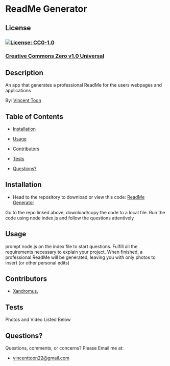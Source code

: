 
# ReadMe Generator

## License
### [![License: CC0-1.0](https://licensebuttons.net/l/zero/1.0/80x15.png)](http://creativecommons.org/publicdomain/zero/1.0/)
### [Creative Commons Zero v1.0 Universal](http://creativecommons.org/publicdomain/zero/1.0/)

## Description

An app that generates a professional ReadMe for the users webpages and applications

By: [Vincent Toon](https://github.com/vincenttoon)

## Table of Contents

* [Installation](#installation)

* [Usage](#usage)  

* [Contributors](#contributors)

* [Tests](#tests)

* [Questions?](#questions)

## Installation

* Head to the repository to download or view this code: [ReadMe Generator](https://github.com/Vincenttoon/read-for-me)

Go to the repo linked above, download/copy the code to a local file. Run the code using node index.js and follow the questions attentively

## Usage

prompt node.js on the index file to start questions. Fulfill all the requirements necessary to explain your project. When finished, a professional ReadMe will be generated, leaving you with only photos to insert (or other personal edits)

## Contributors

* [Xandromus](https://github.com/Xandromus), 

## Tests

Photos and Video Listed Below

## Questions?

Questions, comments, or concerns? Please Email me at:
* vincenttoon22@gmail.com
